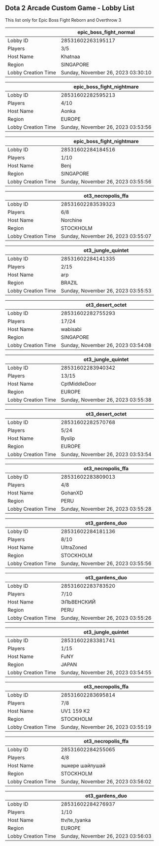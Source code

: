 ## Dota 2 Arcade Custom Game - Lobby List

This list only for Epic Boss Fight Reborn and Overthrow 3

|  | epic_boss_fight_normal |
| ------ | ------ |
| Lobby ID | 28531602263195117 |
| Players | 3/5 |
| Host Name | Khatnaa |
| Region | SINGAPORE |
| Lobby Creation Time | Sunday, November 26, 2023 03:30:10 |


|  | epic_boss_fight_nightmare |
| ------ | ------ |
| Lobby ID | 28531602282595213 |
| Players | 4/10 |
| Host Name | Aonka |
| Region | EUROPE |
| Lobby Creation Time | Sunday, November 26, 2023 03:53:56 |


|  | epic_boss_fight_nightmare |
| ------ | ------ |
| Lobby ID | 28531602284184516 |
| Players | 1/10 |
| Host Name | Benj |
| Region | SINGAPORE |
| Lobby Creation Time | Sunday, November 26, 2023 03:55:56 |


|  | ot3_necropolis_ffa |
| ------ | ------ |
| Lobby ID | 28531602283539323 |
| Players | 6/8 |
| Host Name | Norchine |
| Region | STOCKHOLM |
| Lobby Creation Time | Sunday, November 26, 2023 03:55:07 |


|  | ot3_jungle_quintet |
| ------ | ------ |
| Lobby ID | 28531602284141335 |
| Players | 2/15 |
| Host Name | arp |
| Region | BRAZIL |
| Lobby Creation Time | Sunday, November 26, 2023 03:55:53 |


|  | ot3_desert_octet |
| ------ | ------ |
| Lobby ID | 28531602282755293 |
| Players | 17/24 |
| Host Name | wabisabi |
| Region | SINGAPORE |
| Lobby Creation Time | Sunday, November 26, 2023 03:54:08 |


|  | ot3_jungle_quintet |
| ------ | ------ |
| Lobby ID | 28531602283940342 |
| Players | 13/15 |
| Host Name | CptMiddleDoor |
| Region | EUROPE |
| Lobby Creation Time | Sunday, November 26, 2023 03:55:38 |


|  | ot3_desert_octet |
| ------ | ------ |
| Lobby ID | 28531602282570768 |
| Players | 5/24 |
| Host Name | Byslip |
| Region | EUROPE |
| Lobby Creation Time | Sunday, November 26, 2023 03:53:54 |


|  | ot3_necropolis_ffa |
| ------ | ------ |
| Lobby ID | 28531602283809013 |
| Players | 4/8 |
| Host Name | GohanXD |
| Region | PERU |
| Lobby Creation Time | Sunday, November 26, 2023 03:55:28 |


|  | ot3_gardens_duo |
| ------ | ------ |
| Lobby ID | 28531602284181136 |
| Players | 8/10 |
| Host Name | UltraZoned |
| Region | STOCKHOLM |
| Lobby Creation Time | Sunday, November 26, 2023 03:55:56 |


|  | ot3_gardens_duo |
| ------ | ------ |
| Lobby ID | 28531602283783520 |
| Players | 7/10 |
| Host Name | ЭЛЬВЕНСКИЙ |
| Region | PERU |
| Lobby Creation Time | Sunday, November 26, 2023 03:55:26 |


|  | ot3_jungle_quintet |
| ------ | ------ |
| Lobby ID | 28531602283381741 |
| Players | 1/15 |
| Host Name | FuNY |
| Region | JAPAN |
| Lobby Creation Time | Sunday, November 26, 2023 03:54:55 |


|  | ot3_necropolis_ffa |
| ------ | ------ |
| Lobby ID | 28531602283695814 |
| Players | 7/8 |
| Host Name | UV1 159 K2 |
| Region | STOCKHOLM |
| Lobby Creation Time | Sunday, November 26, 2023 03:55:19 |


|  | ot3_necropolis_ffa |
| ------ | ------ |
| Lobby ID | 28531602284255065 |
| Players | 4/8 |
| Host Name | эшкере шайлушай |
| Region | STOCKHOLM |
| Lobby Creation Time | Sunday, November 26, 2023 03:56:02 |


|  | ot3_gardens_duo |
| ------ | ------ |
| Lobby ID | 28531602284276937 |
| Players | 1/10 |
| Host Name | ttv/te_tyanka |
| Region | EUROPE |
| Lobby Creation Time | Sunday, November 26, 2023 03:56:03 |


